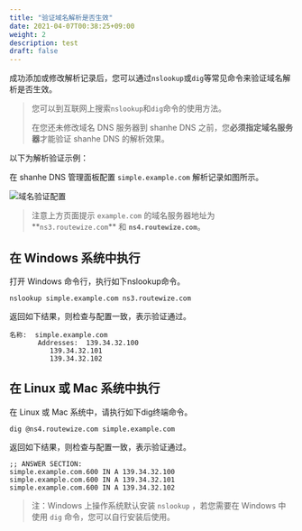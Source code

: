```yaml
---
title: "验证域名解析是否生效"
date: 2021-04-07T00:38:25+09:00
weight: 2
description: test
draft: false
---
```


成功添加或修改解析记录后，您可以通过`nslookup`或`dig`等常见命令来验证域名解析是否生效。

> 您可以到互联网上搜索`nslookup`和`dig`命令的使用方法。
>
> 在您还未修改域名 DNS 服务器到 shanhe DNS 之前，您**必须指定域名服务器**才能验证 shanhe DNS 的解析效果。

以下为解析验证示例：

在 shanhe DNS 管理面板配置 `simple.example.com` 解析记录如图所示。

![域名验证配置](../_images/dns_rr_1.png)

> 注意上方页面提示 `example.com` 的域名服务器地址为**`ns3.routewize.com`** 和 **`ns4.routewize.com`**。

## 在 Windows 系统中执行

打开 Windows 命令行，执行如下nslookup命令。

`nslookup simple.example.com ns3.routewize.com`

返回如下结果，则检查与配置一致，表示验证通过。

```nslookup
名称:  simple.example.com
       Addresses:  139.34.32.100
          139.34.32.101
          139.34.32.102
```

## 在 Linux 或 Mac 系统中执行

在 Linux 或 Mac 系统中，请执行如下dig终端命令。

`dig @ns4.routewize.com simple.example.com`

返回如下结果，则检查与配置一致，表示验证通过。

```dig
;; ANSWER SECTION:
simple.example.com.600 IN A 139.34.32.100
simple.example.com.600 IN A 139.34.32.101
simple.example.com.600 IN A 139.34.32.102
```
> 注：Windows 上操作系统默认安装 `nslookup` ，若您需要在 Windows 中使用 `dig` 命令，您可以自行安装后使用。
